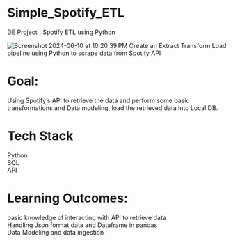 # Simple_Spotify_ETL
DE Project | Spotify ETL using Python 


![Screenshot 2024-06-10 at 10 20 39 PM](https://github.com/zhaozhon93/Simple_Spotify_ETL/assets/51836654/1663d2a0-7b49-43a4-b279-c8f89aaed6a5)
Create an Extract Transform Load pipeline using Python to scrape data from Spotify API


# Goal:
Using Spotify’s API to retrieve the data and perform some basic transformations and Data modeling, load the retrieved data into Local DB.

# Tech Stack
Python  
SQL  
API  

# Learning Outcomes:
basic knowledge of interacting with API to retrieve data  
Handling Json format data and Dataframe in pandas  
Data Modeling and data ingestion  


